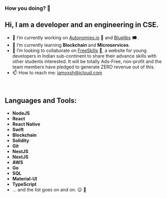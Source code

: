 ### How you doing? 👋

## Hi, I am a developer and an engineering in CSE.

- 🔭 I’m currently working on [Autonomies.io](https://www.autonomies.io/) 🎸 and [Bluelibs](https://www.bluelibs.com/) 🗯.
- 🌱 I’m currently learning __Blockchain__ and __Microservices__.
- 👯 I’m looking to collaborate on [FreeSkills](https://github.com/Free-Skills) 🦋, a website for young developers in Indian sub-continent to share their advance skills with other students interested. It will be totally Ads-Free, non-profit and the team members have pledged to generate ZERO revenue out of this.
- 📫 How to reach me: iamyxsh@icloud.com

<br />

## Languages and Tools: 

- __NodeJS__
- __React__
- __React Native__
- __Swift__
- __Blockchain__
- __Solidity__
- __Git__
- __NestJS__
- __NextJS__
- __AWS__
- __Go__
- __SQL__
- __Material-UI__
- __TypeScript__
- ... and the list goes on and on. 😉 🙈
